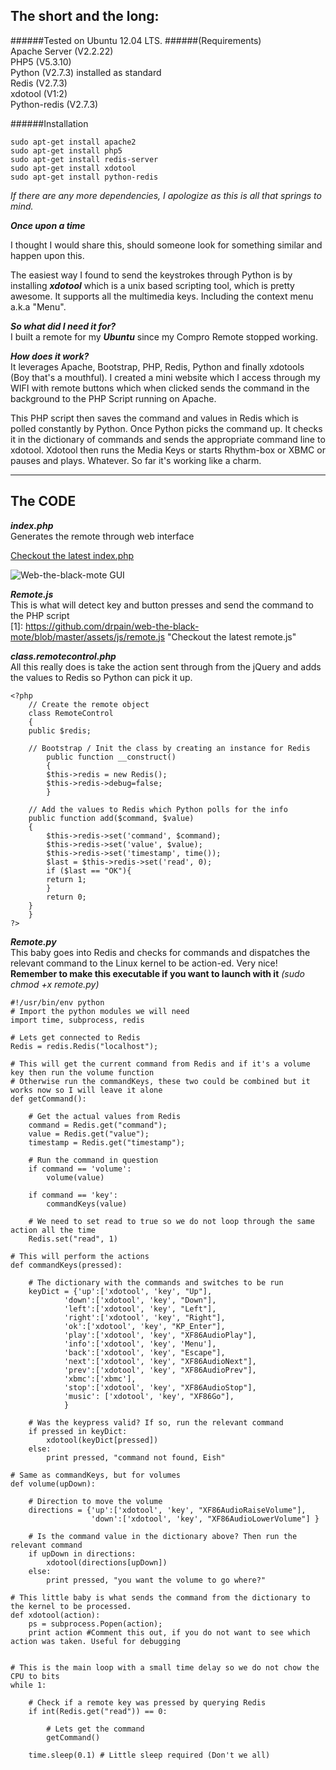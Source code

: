 **The short and the long:**
-----------

######Tested on Ubuntu 12.04 LTS. 
######(Requirements)  
Apache Server (V2.2.22)      
PHP5 (V5.3.10)  
Python (V2.7.3) installed as standard  
Redis (V2.7.3)  
xdotool (V1:2)  
Python-redis (V2.7.3)  

######Installation
```terminal
sudo apt-get install apache2  
sudo apt-get install php5  
sudo apt-get install redis-server  
sudo apt-get install xdotool  
sudo apt-get install python-redis
```

*If there are any more dependencies, I apologize as this is all that springs to mind.*
  
***Once upon a time***  

I thought I would share this, should someone look for something similar and happen upon this. 

The easiest way I found to send the keystrokes through Python is by installing ***xdotool*** which is a unix based scripting tool, which is pretty awesome. It supports all the multimedia keys. Including the context menu a.k.a "Menu". 

***So what did I need it for?***  
I built a remote for my ***Ubuntu*** since my Compro Remote stopped working.

***How does it work?***  
It leverages Apache, Bootstrap, PHP, Redis, Python and finally xdotools (Boy that's a mouthful). I created a mini website which I access through my WIFI with remote buttons which when clicked sends the command in the background to the PHP  Script running on Apache.

This PHP script then saves the command and values in Redis which is polled constantly by Python. Once Python picks the command up. It checks it in the dictionary of commands and sends the appropriate command line to xdotool. Xdotool then runs the Media Keys or starts Rhythm-box or XBMC or pauses and plays. Whatever. So far it's working like a charm.


----------

## The CODE ##
***index.php***    
Generates the remote through web interface  

[Checkout the latest index.php](hhttps://github.com/drpain/web-the-black-mote/blob/master/index.php)  

![Web-the-black-mote GUI](https://raw.github.com/drpain/web-the-black-mote/master/assets/img/webmote.jpg)

***Remote.js***  
This is what will detect key and button presses and send the command to the PHP script  
[1]: https://github.com/drpain/web-the-black-mote/blob/master/assets/js/remote.js        "Checkout the latest remote.js"  


***class.remotecontrol.php***  
All this really does is take the action sent through from the jQuery and adds the values to Redis so Python can pick it up.   

<!-- language-all: lang-php -->

    <?php
        // Create the remote object
        class RemoteControl
        {
    	public $redis;
    	
    	// Bootstrap / Init the class by creating an instance for Redis
            public function __construct()
            {
    	    $this->redis = new Redis();
    	    $this->redis->debug=false;	   
            }
    	
    	// Add the values to Redis which Python polls for the info
    	public function add($command, $value)
    	{
    	    $this->redis->set('command', $command);
    	    $this->redis->set('value', $value);
    	    $this->redis->set('timestamp', time());
    	    $last = $this->redis->set('read', 0);	
    	    if ($last == "OK"){
    		return 1;
    	    } 
    	    return 0;
    	}
        }    
    ?>

***Remote.py***  
This baby goes into Redis and checks for commands and dispatches the relevant command to the Linux kernel to be action-ed. Very nice! **Remember to make this executable if you want to launch with it** *(sudo chmod +x remote.py)*  
<!-- language: lang-js -->  

    #!/usr/bin/env python
    # Import the python modules we will need
    import time, subprocess, redis
    
    # Lets get connected to Redis
    Redis = redis.Redis("localhost");
    
    # This will get the current command from Redis and if it's a volume key then run the volume function
    # Otherwise run the commandKeys, these two could be combined but it works now so I will leave it alone
    def getCommand():   
        
        # Get the actual values from Redis
        command = Redis.get("command");
        value = Redis.get("value");
        timestamp = Redis.get("timestamp");
        
        # Run the command in question
        if command == 'volume':
            volume(value)
            
        if command == 'key':        
            commandKeys(value)
        
        # We need to set read to true so we do not loop through the same action all the time     
        Redis.set("read", 1)
     
    # This will perform the actions   
    def commandKeys(pressed):
        
        # The dictionary with the commands and switches to be run
        keyDict = {'up':['xdotool', 'key', "Up"],
                'down':['xdotool', 'key', "Down"],
                'left':['xdotool', 'key', "Left"],
                'right':['xdotool', 'key', "Right"],
                'ok':['xdotool', 'key', "KP_Enter"],
                'play':['xdotool', 'key', "XF86AudioPlay"],
                'info':['xdotool', 'key', 'Menu'],
                'back':['xdotool', 'key', "Escape"],
                'next':['xdotool', 'key', "XF86AudioNext"],
                'prev':['xdotool', 'key', "XF86AudioPrev"],
                'xbmc':['xbmc'],
                'stop':['xdotool', 'key', "XF86AudioStop"],
                'music': ['xdotool', 'key', "XF86Go"],
                }
        
        # Was the keypress valid? If so, run the relevant command
        if pressed in keyDict:        
            xdotool(keyDict[pressed])
        else:
            print pressed, "command not found, Eish"
    
    # Same as commandKeys, but for volumes
    def volume(upDown):
        
        # Direction to move the volume
        directions = {'up':['xdotool', 'key', "XF86AudioRaiseVolume"],
                      'down':['xdotool', 'key', "XF86AudioLowerVolume"] }
        
        # Is the command value in the dictionary above? Then run the relevant command
        if upDown in directions:        
            xdotool(directions[upDown])
        else:
            print pressed, "you want the volume to go where?"
     
    # This little baby is what sends the command from the dictionary to the kernel to be processed.
    def xdotool(action):
        ps = subprocess.Popen(action);
        print action #Comment this out, if you do not want to see which action was taken. Useful for debugging
        
        
    # This is the main loop with a small time delay so we do not chow the CPU to bits
    while 1:
        
        # Check if a remote key was pressed by querying Redis
        if int(Redis.get("read")) == 0:
            
            # Lets get the command
            getCommand()  
            
        time.sleep(0.1) # Little sleep required (Don't we all)


